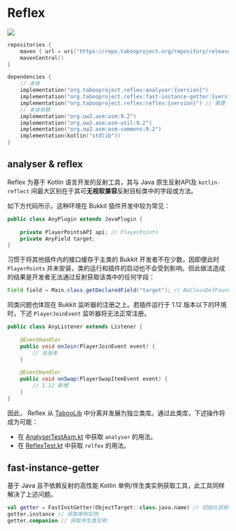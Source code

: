 # Reflex
![](https://img.shields.io/github/v/release/taboolib/reflex.svg)

```kotlin
repositories {
    maven { url = uri("https://repo.tabooproject.org/repository/releases/") }
    mavenCentral()
}

dependencies {
    // 本体
    implementation("org.tabooproject.reflex:analyser:{version}")
    implementation("org.tabooproject.reflex:fast-instance-getter:{version}")
    implementation("org.tabooproject.reflex:reflex:{version}") // 需要 analyser 模块
    // 本体依赖
    implementation("org.ow2.asm:asm:9.2")
    implementation("org.ow2.asm:asm-util:9.2")
    implementation("org.ow2.asm:asm-commons:9.2")
    implementation(kotlin("stdlib"))
}
```

## analyser & reflex
Reflex 为基于 Kotlin 语言开发的反射工具，其与 Java 原生反射API及 `kotlin-reflect` 间最大区别在于其可**无视软兼容**反射目标类中的字段或方法。 

如下方代码所示，这种环境在 Bukkit 插件开发中较为常见：

```java
public class AnyPlugin extends JavaPlugin {
    
    private PlayerPointsAPI api; // PlayerPoints
    private AnyField target;
}
```

习惯于将其他插件内的接口缓存于主类的 Bukkit 开发者不在少数，因即便此时 `PlayerPoints` 并未安装，类的运行和插件的启动也不会受到影响。但此做法造成的结果是开发者无法通过反射获取该类中的任何字段：

```java
Field field = Main.class.getDeclaredField("target"); // NoClassDefFoundError: PlayerPointsAPI
```

同类问题也体现在 Bukkit 监听器的注册之上。若插件运行于 1.12 版本以下的环境时，下述 `PlayerJoinEvent` 监听器将无法正常注册。

```java
public class AnyListener extends Listener {
    
    @EventHandler
    public void onJoin(PlayerJoinEvent event) {
        // 全版本
    }
    
    @EventHandler
    public void onSwap(PlayerSwapItemEvent event) {
        // 1.12 新增
    }
}
```

因此， Reflex 从 [TabooLib](https://github.com/taboolib/taboolib) 中分离并发展为独立类库。通过此类库，下述操作将成为可能：

+ 在 [AnalyserTestAsm.kt](https://github.com/TabooLib/Reflex/blob/master/analyser/src/test/kotlin/org/tabooproject/reflex/AnalyserTestAsm.kt) 中获取 `analyser` 的用法。
+ 在 [ReflexTest.kt](https://github.com/TabooLib/Reflex/blob/master/reflex/src/test/kotlin/org/tabooproject/reflex/ReflexTest.kt) 中获取 `relfex` 的用法。

## fast-instance-getter
基于 Java 且不依赖反射的高性能 Kotlin 单例/伴生类实例获取工具，此工具同样解决了上述问题。

```kotlin
val getter = FastInstGetter(ObjectTarget::class.java.name) // 初始化损耗较高，复用时需手动缓存该实例
getter.instance // 获取单例实例
getter.companion // 获取伴生类实例
```
